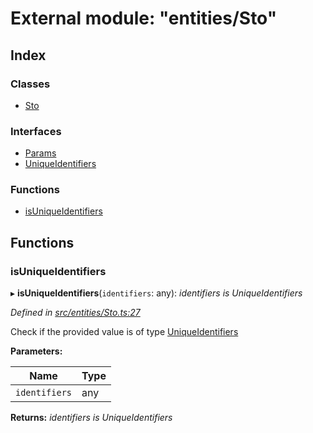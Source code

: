 # External module: "entities/Sto"

## Index

### Classes

- [Sto](../classes/_entities_sto_.sto.md)

### Interfaces

- [Params](../interfaces/_entities_sto_.params.md)
- [UniqueIdentifiers](../interfaces/_entities_sto_.uniqueidentifiers.md)

### Functions

- [isUniqueIdentifiers](_entities_sto_.md#isuniqueidentifiers)

## Functions

### isUniqueIdentifiers

▸ **isUniqueIdentifiers**(`identifiers`: any): _identifiers is UniqueIdentifiers_

_Defined in [src/entities/Sto.ts:27](https://github.com/PolymathNetwork/polymath-sdk/blob/c47ae7a/src/entities/Sto.ts#L27)_

Check if the provided value is of type [UniqueIdentifiers](../interfaces/_entities_sto_.uniqueidentifiers.md)

**Parameters:**

| Name          | Type |
| ------------- | ---- |
| `identifiers` | any  |

**Returns:** _identifiers is UniqueIdentifiers_
